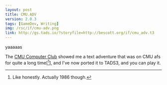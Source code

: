 ```yaml
---
layout: post
title: CMU.ADV
version: 2.0.3
tags: [GameDev, Writing]
img: /rsc/if/cmu-adv.png
link: http://gs.tads.io/?storyfile=http://bescott.org/if/cmu_adv.t3
---
```


yaaaaas


The [CMU Computer Club][] showed me a text adventure that was on CMU afs for quite a long time[[^1]], and I've now ported it to TADS3, and you can play it.

[^1]: Like honestly. Actually 1986 though.

[CMU Computer Club]: <http://club.cc.cmu.edu>
